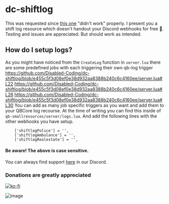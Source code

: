 # dc-shiftlog

This was requested since [this one](https://github.com/Re2team/qb-shiftlog) "didn't work" properly.
I present you a shift log resource which doesn't handout your Discord webhooks for free 🥳. Testing and issues are appreciated.
But should work as intended.

## How do I setup logs?

As you might have noticed from the `CreateLog` function in `server.lua` there are some predefined jobs with each triggering their own qb-log trigger
https://github.com/Disabled-Coding/dc-shiftlog/blob/e455c5f3d08ef0e38d932aa8388b240c6c4160ee/server.lua#L22
https://github.com/Disabled-Coding/dc-shiftlog/blob/e455c5f3d08ef0e38d932aa8388b240c6c4160ee/server.lua#L26
https://github.com/Disabled-Coding/dc-shiftlog/blob/e455c5f3d08ef0e38d932aa8388b240c6c4160ee/server.lua#L30
You can add as many job specific triggers as you want and add them to your QBCore log recourse. At the time of writing you can find this inside of `qb-smallresources/server/logs.lua`. And add the following lines with the other webhooks you have setup.
```
    ['shiftlogPolice'] = '',
    ['shiftlogAmbulance'] = '',
    ['shiftlogRealestate'] = '',
```
#### Be aware! The above is case sensitive.

You can always find support [here](https://discord.gg/SqRsSsSskg) in our Discord.
### Donations are **greatly** appreciated
[![ko-fi](https://ko-fi.com/img/githubbutton_sm.svg)](https://ko-fi.com/N4N4BE29E)

![image](https://cdn.discordapp.com/attachments/967850345306914826/975170280198647908/unknown.png)
